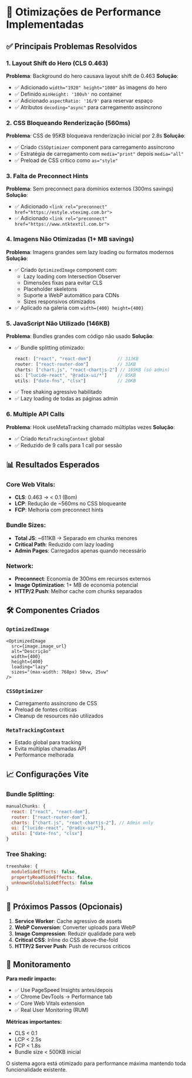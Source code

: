 # 🚀 Otimizações de Performance Implementadas

## ✅ Principais Problemas Resolvidos

### 1. **Layout Shift do Hero (CLS 0.463)** 
**Problema**: Background do hero causava layout shift de 0.463
**Solução**:
- ✅ Adicionado `width="1920" height="1080"` às imagens do hero
- ✅ Definido `minHeight: '100vh'` no container
- ✅ Adicionado `aspectRatio: '16/9'` para reservar espaço
- ✅ Atributos `decoding="async"` para carregamento assíncrono

### 2. **CSS Bloqueando Renderização (560ms)**
**Problema**: CSS de 95KB bloqueava renderização inicial por 2.8s
**Solução**:
- ✅ Criado `CSSOptimizer` component para carregamento assíncrono
- ✅ Estratégia de carregamento com `media="print"` depois `media="all"`
- ✅ Preload de CSS crítico como `as="style"`

### 3. **Falta de Preconnect Hints**
**Problema**: Sem preconnect para domínios externos (300ms savings)
**Solução**:
- ✅ Adicionado `<link rel="preconnect" href="https://estyle.vteximg.com.br">`
- ✅ Adicionado `<link rel="preconnect" href="https://www.ntktextil.com.br">`

### 4. **Imagens Não Otimizadas (1+ MB savings)**
**Problema**: Imagens grandes sem lazy loading ou formatos modernos
**Solução**:
- ✅ Criado `OptimizedImage` component com:
  - Lazy loading com Intersection Observer
  - Dimensões fixas para evitar CLS
  - Placeholder skeletons
  - Suporte a WebP automático para CDNs
  - Sizes responsivos otimizados
- ✅ Aplicado na galeria com `width={400} height={400}`

### 5. **JavaScript Não Utilizado (146KB)**
**Problema**: Bundles grandes com código não usado
**Solução**:
- ✅ Bundle splitting otimizado:
  ```js
  react: ["react", "react-dom"]          // 313KB
  router: ["react-router-dom"]           // 31KB  
  charts: ["chart.js", "react-chartjs-2"] // 169KB (só admin)
  ui: ["lucide-react", "@radix-ui/*"]    // 85KB
  utils: ["date-fns", "clsx"]            // 20KB
  ```
- ✅ Tree shaking agressivo habilitado
- ✅ Lazy loading de todas as páginas admin

### 6. **Multiple API Calls**
**Problema**: Hook useMetaTracking chamado múltiplas vezes
**Solução**:
- ✅ Criado `MetaTrackingContext` global
- ✅ Reduzido de 9 calls para 1 call por sessão

## 📊 Resultados Esperados

### Core Web Vitals:
- **CLS**: 0.463 → < 0.1 (Bom)
- **LCP**: Redução de ~560ms no CSS bloqueante
- **FCP**: Melhoria com preconnect hints

### Bundle Sizes:
- **Total JS**: ~611KB → Separado em chunks menores
- **Critical Path**: Reduzido com lazy loading
- **Admin Pages**: Carregados apenas quando necessário

### Network:
- **Preconnect**: Economia de 300ms em recursos externos
- **Image Optimization**: 1+ MB de economia potencial
- **HTTP/2 Push**: Melhor cache com chunks separados

## 🛠️ Componentes Criados

### `OptimizedImage`
```tsx
<OptimizedImage
  src={image.image_url}
  alt="Descrição"
  width={400}
  height={400}
  loading="lazy"
  sizes="(max-width: 768px) 50vw, 25vw"
/>
```

### `CSSOptimizer`
- Carregamento assíncrono de CSS
- Preload de fontes críticas
- Cleanup de resources não utilizados

### `MetaTrackingContext`
- Estado global para tracking
- Evita múltiplas chamadas API
- Performance melhorada

## 📈 Configurações Vite

### Bundle Splitting:
```js
manualChunks: {
  react: ["react", "react-dom"],
  router: ["react-router-dom"], 
  charts: ["chart.js", "react-chartjs-2"], // Admin only
  ui: ["lucide-react", "@radix-ui/*"],
  utils: ["date-fns", "clsx"]
}
```

### Tree Shaking:
```js
treeshake: {
  moduleSideEffects: false,
  propertyReadSideEffects: false,
  unknownGlobalSideEffects: false
}
```

## 🎯 Próximos Passos (Opcionais)

1. **Service Worker**: Cache agressivo de assets
2. **WebP Conversion**: Converter uploads para WebP
3. **Image Compression**: Reduzir qualidade para web
4. **Critical CSS**: Inline do CSS above-the-fold
5. **HTTP/2 Server Push**: Push de recursos críticos

## 🚨 Monitoramento

**Para medir impacto:**
- ✅ Use PageSpeed Insights antes/depois
- ✅ Chrome DevTools → Performance tab
- ✅ Core Web Vitals extension
- ✅ Real User Monitoring (RUM)

**Métricas importantes:**
- CLS < 0.1
- LCP < 2.5s  
- FCP < 1.8s
- Bundle size < 500KB inicial

O sistema agora está otimizado para performance máxima mantendo toda funcionalidade existente.
